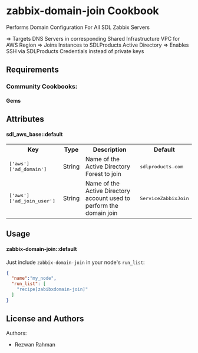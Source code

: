 zabbix-domain-join Cookbook
=====================
Performs Domain Configuration For All SDL Zabbix Servers

=> Targets DNS Servers in corresponding Shared Infrastructure VPC for AWS Region
=> Joins Instances to SDLProducts Active Directory
=> Enables SSH via SDLProducts Credentials instead of private keys

Requirements
------------
### Community Cookbooks:


#### Gems


Attributes
----------

#### sdl_aws_base::default
<table>
  <tr>
    <th>Key</th>
    <th>Type</th>
    <th>Description</th>
    <th>Default</th>
  </tr>
  <tr>
    <td><tt>['aws']['ad_domain']</tt></td>
    <td>String</td>
    <td>Name of the Active Directory Forest to join</td>
    <td><tt>sdlproducts.com</tt></td>
  </tr>
  <tr>
    <td><tt>['aws']['ad_join_user']</tt></td>
    <td>String</td>
    <td>Name of the Active Directory account used to perform the domain join</td>
    <td><tt>ServiceZabbixJoin</tt></td>
  </tr>
  <tr>
</table>

Usage
-----
#### zabbix-domain-join::default

Just include `zabbix-domain-join` in your node's `run_list`:

```json
{
  "name":"my_node",
  "run_list": [
    "recipe[zabibxdomain-join]"
  ]
}
```


License and Authors
-------------------
Authors:

- Rezwan Rahman
